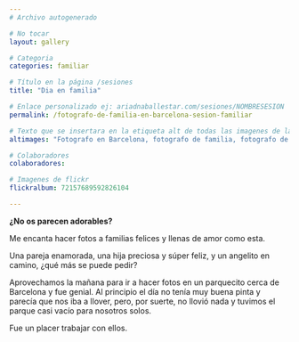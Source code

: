 ```yaml
---
# Archivo autogenerado

# No tocar
layout: gallery

# Categoria
categories: familiar

# Título en la página /sesiones
title: "Dia en familia"

# Enlace personalizado ej: ariadnaballestar.com/sesiones/NOMBRESESION
permalink: /fotografo-de-familia-en-barcelona-sesion-familiar

# Texto que se insertara en la etiqueta alt de todas las imagenes de la sesión
altimages: "Fotografo en Barcelona, fotografo de familia, fotografo de familia en barcelona, fotografia familiar, fotografia exteriores"

# Colaboradores
colaboradores:

# Imagenes de flickr
flickralbum: 72157689592826104

---
```

**¿No os parecen adorables?**

Me encanta hacer fotos a familias felices y llenas de amor como esta.

Una pareja enamorada, una hija preciosa y súper feliz, y un angelito en camino, ¿qué más se puede pedir?

Aprovechamos la mañana para ir a hacer fotos en un parquecito cerca de Barcelona y fue genial. Al principio el día no tenía muy buena pinta y parecía que nos iba a llover, pero, por suerte, no llovió nada y tuvimos el parque casi vacío para nosotros solos.

Fue un placer trabajar con ellos.
